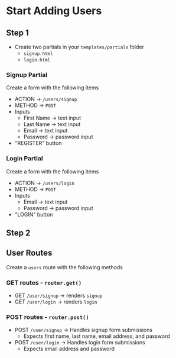 # Start Adding Users

## Step 1

* Create two partials in your `templates/partials` folder
  * `signup.html`
  * `login.html`

### Signup Partial

Create a form with the following items

* ACTION -> `/users/signup`
* METHOD -> `POST`
* Inputs
  * First Name -> text input
  * Last Name -> text input
  * Email -> text input
  * Password -> password input
* "REGISTER" button

### Login Partial

Create a form with the following items

* ACTION -> `/users/login`
* METHOD -> `POST`
* Inputs
  * Email -> text input
  * Password -> password input
* "LOGIN" button

## Step 2

## User Routes

Create a `users` route with the following methods

### GET routes - `router.get()`

* GET `/user/signup` -> renders `signup`
* GET `/user/login` -> renders `login`

### POST routes - `router.post()`

* POST `/user/signup` -> Handles signup form submissions
  * Expects first name, last name, email address, and password
* POST `/user/login` -> Handles login form submissions
  * Expects email address and password

<!--

## Step 3

Setup User Model (in class code along)

* Insure we have the proper database tables setup.
* `signup()` will be a STATIC method
* `login()` will be an INSTANCE method

-->
